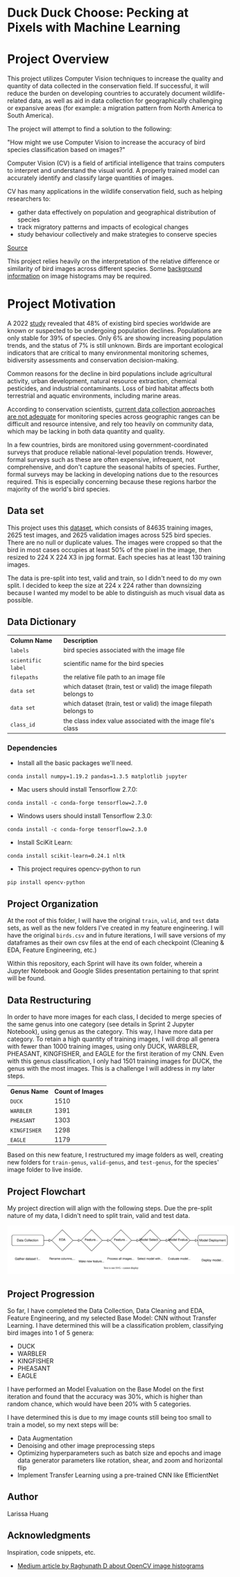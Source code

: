 # Duck Duck Choose: Pecking at Pixels with Machine Learning

# Project Overview

This project utilizes Computer Vision techniques to increase the quality and quantity of data collected in the conservation field. If successful, it will reduce the burden on developing countries to accurately document wildlife-related data, as well as aid in data collection for geographically challenging or expansive areas (for example: a migration pattern from North America to South America).

The project will attempt to find a solution to the following: 

"How might we use Computer Vision to increase the accuracy of bird species classification based on images?"

Computer Vision (CV) is a field of artificial intelligence that trains computers to interpret and understand the visual world. A properly trained model can accurately identify and classify large quantities of images. 

CV has many applications in the wildlife conservation field, such as helping researchers to:
* gather data effectively on population and geographical distribution of species
* track migratory patterns and impacts of ecological changes
* study behaviour collectively and make strategies to conserve species

[Source](https://aiworldschool.com/research/this-is-why-ai-in-wildlife-conservation-is-so-glorious/)

This project relies heavily on the interpretation of the relative difference or similarity of bird images across different species. 
Some [background information](https://www.allaboutcircuits.com/technical-articles/image-histogram-characteristics-machine-learning-image-processing/) on image histograms may be required. 

# Project Motivation

A 2022 [study](https://news.cornell.edu/stories/2022/05/global-bird-populations-steadily-decline) revealed that 48% of existing bird species worldwide are known or suspected to be undergoing population declines. Populations are only stable for 39% of species. Only 6% are showing increasing population trends, and the status of 7% is still unknown. Birds are important ecological indicators that are critical to many environmental monitoring schemes, bidiversity assessments and conservation decision-making.

Common reasons for the decline in bird populations include agricultural activity, urban development, natural resource extraction, chemical pesticides, and industrial contaminants. Loss of bird habitat affects both terrestrial and aquatic environments, including marine areas. 

According to conservation scientists, [current data collection approaches are not adequate](https://sekercioglu.biology.utah.edu/PDFs/2020%20Monitoring%20the%20world's%20bird%20population%20with%20community%20science%20data.pdf) for monitoring species across geographic ranges can be difficult and resource intensive, and rely too heavily on community data, which may be lacking in both data quantity and quality. 

In a few countries, birds are monitored using government-coordinated surveys that produce reliable national-level population trends. However, formal surveys such as these are often expensive, infrequent, not comprehensive, and don't capture the seasonal habits of species. Further, formal surveys may be lacking in developing nations due to the resources required. This is especially concerning because these regions harbor the majority of the world's bird species. 


## Data set

This project uses this [dataset](https://www.kaggle.com/datasets/gpiosenka/100-bird-species), which consists of 84635 training images, 2625 test images, and 2625 validation images across 525 bird species. There are no null or duplicate values. The images were cropped so that the bird in most cases occupies at least 50% of the pixel in the image, then resized to 224 X 224 X3 in jpg format. Each species has at least 130 training images. 

The data is pre-split into test, valid and train, so I didn't need to do my own split. I decided to keep the size at 224 x 224 rather than downsizing because I wanted my model to be able to distinguish as much visual data as possible. 

## Data Dictionary

<table>
  <tr>
    <th style="text-align: left;">Column Name</th>
    <th style="text-align: left;">Description</th>
  </tr>
  <tr>
    <td style="text-align: left"> <code>labels</code> </td>
    <td style="text-align: left">bird species associated with the image file</td>
  </tr>
    <tr>
    <td style="text-align: left"><code>scientific label</code></td>
    <td style="text-align: left">scientific name for the bird species</td>
  </tr>
  <tr>
    <td style="text-align: left"><code>filepaths</code></td>
    <td style="text-align: left">the relative file path to an image file</td>
  </tr>
    <tr>
    <td style="text-align: left"><code>data set</code></td>
    <td style="text-align: left">which dataset (train, test or valid) the image filepath belongs to</td>
  </tr>
      <tr>
    <td style="text-align: left"><code>data set</code></td>
    <td style="text-align: left">which dataset (train, test or valid) the image filepath belongs to</td>
  </tr>
       <tr>
    <td style="text-align: left"><code>class_id</code></td>
    <td style="text-align: left">the class index value associated with the image file's class</td>
  </tr>

</table>

### Dependencies

* Install all the basic packages we'll need.

```
conda install numpy=1.19.2 pandas=1.3.5 matplotlib jupyter 
```

* Mac users should install Tensorflow 2.7.0: 
```
conda install -c conda-forge tensorflow=2.7.0
```

* Windows users should install Tensorflow 2.3.0: 
```
conda install -c conda-forge tensorflow=2.3.0
```

* Install SciKit Learn: 
```
conda install scikit-learn=0.24.1 nltk
```

* This project requires opencv-python to run
```
pip install opencv-python
```
## Project Organization

At the root of this folder, I will have the original ```train```, ```valid```, and ```test``` data sets, as well as the new folders I've created in my feature engineering. I will have the original ```birds.csv``` and in future iterations, I will save versions of my dataframes as their own csv files at the end of each checkpoint (Cleaning & EDA, Feature Engineering, etc.)

Within this repository, each Sprint will have its own folder, wherein a Jupyter Notebook and Google Slides presentation pertaining to that sprint will be found.


## Data Restructuring

In order to have more images for each class, I decided to merge species of the same genus into one category (see details in Sprint 2 Jupyter Notebook), using genus as the category. This way, I have more data per category. To retain a high quantity of training images, I will drop all genera with fewer than 1000 training images, using only DUCK, WARBLER, PHEASANT, KINGFISHER, and EAGLE for the first iteration of my CNN. Even with this genus classification, I only had 1501 training images for DUCK, the genus with the most images. This is a challenge I will address in my later steps. 

<table>
  <tr>
    <th style="text-align: left;">Genus Name</th>
    <th style="text-align: left;">Count of Images</th>
  </tr>
  <tr>
    <td style="text-align: left"> <code>DUCK</code> </td>
    <td style="text-align: left">1510</td>
  </tr>
    <tr>
    <td style="text-align: left"><code>WARBLER</code></td>
    <td style="text-align: left">1391</td>
  </tr>
  <tr>
    <td style="text-align: left"><code>PHEASANT</code></td>
    <td style="text-align: left">1303</td>
  </tr>
    <tr>
    <td style="text-align: left"><code>KINGFISHER</code></td>
    <td style="text-align: left">1298</td>
  </tr>
    <tr>
    <td style="text-align: left"><code>EAGLE</code></td>
    <td style="text-align: left">1179</td>
  </tr>
</table>

Based on this new feature, I restructured my image folders as well, creating new folders for ```train-genus```, ```valid-genus```, and ```test-genus```, for the species' image folder to live inside. 


## Project Flowchart

My project direction will align with the following steps. Due the pre-split nature of my data, I didn't need to split train, valid and test data. 

<img style="background-color: white; padding: 10px;" src="project_roadmap.svg" alt="project roadmap flowchart">

## Project Progression

So far, I have completed the Data Collection, Data Cleaning and EDA, Feature Engineering, and my selected Base Model: CNN without Transfer Learning. I have determined this
will be a classification problem, classifying bird images into 1 of 5 genera: 

- DUCK
- WARBLER
- KINGFISHER
- PHEASANT
- EAGLE

I have performed an Model Evaluation on the Base Model on the first iteration and found that the accuracy was 30%, which is higher than random chance, which would have been 20% with 5 categories. 

I have determined this is due to my image counts still being too small to train a model, so my next steps will be:

- Data Augmentation
- Denoising and other image preprocessing steps
- Optimizing hyperparameters such as batch size and epochs and image data generator parameters like rotation, shear, and zoom and horizontal flip
- Implement Transfer Learning using a pre-trained CNN like EfficientNet 


## Author

Larissa Huang


## Acknowledgments

Inspiration, code snippets, etc.
* [Medium article by Raghunath D about OpenCV image histograms](https://medium.com/@rndayala/image-histograms-in-opencv-40ee5969a3b7)
